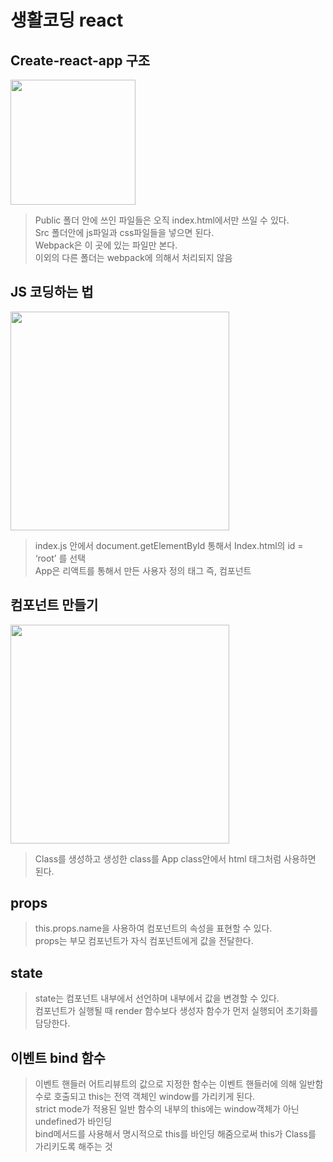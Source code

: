 # 생활코딩 react
## Create-react-app 구조
<div>
  <img src="https://user-images.githubusercontent.com/52212226/101463592-f8574c80-3980-11eb-9ab1-5451eacfe2d8.png" width="200">
</div>

> Public 폴더 안에 쓰인 파일들은 오직 index.html에서만 쓰일 수 있다.         
> Src 폴더안에 js파일과 css파일들을 넣으면 된다.     
> Webpack은 이 곳에 있는 파일만 본다.    
> 이외의 다른 폴더는 webpack에 의해서 처리되지 않음    

## JS 코딩하는 법
<div>
  <img src="https://user-images.githubusercontent.com/52212226/101465864-d0b5b380-3983-11eb-9b8a-093da45b9ad9.png" width="350">
</div>

> index.js 안에서 document.getElementById 통해서 Index.html의 id = ‘root’ 를 선택       
> App은 리액트를 통해서 만든 사용자 정의 태그 즉, 컴포넌트    

## 컴포넌트 만들기
<div>
  <img src="https://user-images.githubusercontent.com/52212226/101466541-9ac4ff00-3984-11eb-9fee-8e3ee8074e47.png" width="350">
</div>

> Class를 생성하고 생성한 class를 App class안에서 html 태그처럼 사용하면 된다.

## props
> this.props.name을 사용하여 컴포넌트의 속성을 표현할 수 있다.   
> props는 부모 컴포넌트가 자식 컴포넌트에게 값을 전달한다.   

## state
> state는 컴포넌트 내부에서 선언하며 내부에서 값을 변경할 수 있다.    
> 컴포넌트가 실행될 때 render 함수보다 생성자 함수가 먼저 실행되어 초기화를 담당한다.    

## 이벤트 bind 함수
>이벤트 핸들러 어트리뷰트의 값으로 지정한 함수는 이벤트 핸들러에 의해 일반함수로 호출되고 this는 전역 객체인 window를 가리키게 된다.    
>strict mode가 적용된 일반 함수의 내부의 this에는 window객체가 아닌 undefined가 바인딩   
>bind메서드를 사용해서 명시적으로 this를 바인딩 해줌으로써 this가 Class를 가리키도록 해주는 것   


